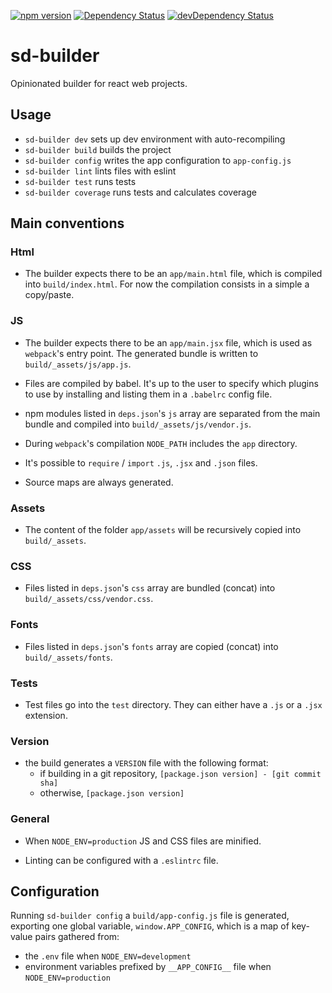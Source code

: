 [![npm version](https://badge.fury.io/js/sd-builder.svg)](https://badge.fury.io/js/sd-builder)
[![Dependency Status](https://david-dm.org/staticdeploy/sd-builder.svg)](https://david-dm.org/staticdeploy/sd-builder)
[![devDependency Status](https://david-dm.org/staticdeploy/sd-builder/dev-status.svg)](https://david-dm.org/staticdeploy/sd-builder#info=devDependencies)

# sd-builder

Opinionated builder for react web projects.

## Usage

* `sd-builder dev` sets up dev environment with auto-recompiling
* `sd-builder build` builds the project
* `sd-builder config` writes the app configuration to `app-config.js`
* `sd-builder lint` lints files with eslint
* `sd-builder test` runs tests
* `sd-builder coverage` runs tests and calculates coverage

## Main conventions

### Html

* The builder expects there to be an `app/main.html` file, which is compiled
  into `build/index.html`. For now the compilation consists in a simple a
  copy/paste.

### JS

* The builder expects there to be an `app/main.jsx` file, which is used as
  `webpack`'s entry point. The generated bundle is written to
  `build/_assets/js/app.js`.

* Files are compiled by babel. It's up to the user to specify which plugins to
  use by installing and listing them in a `.babelrc` config file.

* npm modules listed in `deps.json`'s `js` array are separated from the main
  bundle and compiled into `build/_assets/js/vendor.js`.

* During `webpack`'s compilation `NODE_PATH` includes the `app` directory.

* It's possible to `require` / `import` `.js`, `.jsx` and `.json` files.

* Source maps are always generated.

### Assets

* The content of the folder `app/assets` will be recursively copied into
  `build/_assets`.

### CSS

* Files listed in `deps.json`'s `css` array are bundled (concat) into
  `build/_assets/css/vendor.css`.

### Fonts

* Files listed in `deps.json`'s `fonts` array are copied (concat) into
  `build/_assets/fonts`.

### Tests

* Test files go into the `test` directory. They can either have a `.js` or a
  `.jsx ` extension.

### Version

* the build generates a `VERSION` file with the following format:
  * if building in a git repository, `[package.json version] - [git commit sha]`
  * otherwise, `[package.json version]`

### General

* When `NODE_ENV=production` JS and CSS files are minified.

* Linting can be configured with a `.eslintrc` file.

## Configuration

Running `sd-builder config` a `build/app-config.js` file is generated, exporting
one global variable, `window.APP_CONFIG`, which is a map of key-value pairs
gathered from:

* the `.env` file when `NODE_ENV=development`
* environment variables prefixed by `__APP_CONFIG__` file when
  `NODE_ENV=production`
